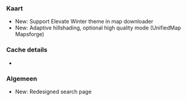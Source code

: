 ### Kaart
- New: Support Elevate Winter theme in map downloader
- New: Adaptive hillshading, optional high quality mode (UnifiedMap Mapsforge)

### Cache details
-

### Algemeen
- New: Redesigned search page
